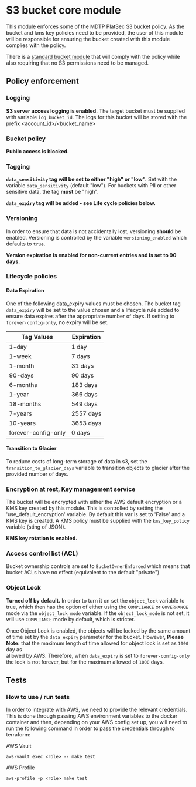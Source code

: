 # S3 bucket core module

This module enforces some of the MDTP PlatSec S3 bucket policy. As the bucket and kms key policies need to be provided,
the user of this module will be responsible for ensuring the bucket created with this module complies with the policy.

There is a [standard bucket module](https://registry.terraform.io/modules/hmrc/s3-bucket-standard/aws/latest) that will
comply with the policy while also requiring that no S3 permissions need to be managed.

## Policy enforcement

### Logging

**S3 server access logging is enabled.** The target bucket must be supplied with variable `log_bucket_id`. The logs for
this bucket will be stored with the prefix <account_id>/<bucket_name>

### Bucket policy

**Public access is blocked.**

### Tagging

**`data_sensitivity` tag will be set to either "high" or "low".** Set with the variable `data_sensitivity` (default
"low"). For buckets with PII or other sensitive data, the tag **must** be "high".

**`data_expiry` tag will be added - see Life cycle policies below.**

### Versioning

In order to ensure that data is not accidentally lost, versioning **should** be enabled. Versioning is controlled by
the variable `versioning_enabled` which defaults to `true`.

**Version expiration is enabled for non-current entries and is set to 90 days.**

### Lifecycle policies

#### Data Expiration

One of the following data_expiry values must be chosen. The bucket tag `data_expiry` will be set to the value chosen
and a lifecycle rule added to ensure data expires after the appropriate number of days.  If setting to
`forever-config-only`, no expiry will be set.

| Tag Values          | Expiration |
|---------------------|------------|
| 1-day               | 1 day      |
| 1-week              | 7 days     |
| 1-month             | 31 days    |
| 90-days             | 90 days    |
| 6-months            | 183 days   |
| 1-year              | 366 days   |
| 18-months           | 549 days   |
| 7-years             | 2557 days  |
| 10-years            | 3653 days  |
| forever-config-only | 0 days     |

#### Transition to Glacier

To reduce costs of long-term storage of data in s3, set the `transition_to_glacier_days` variable to transition objects
to glacier after the provided number of days.

### Encryption at rest, Key management service

The bucket will be encrypted with either the AWS default encryption or a KMS key created by this module.
This is controlled by setting the 'use_default_encryption' variable.
By default this var is set to 'False' and a KMS key is created. A KMS policy must be supplied with the
`kms_key_policy` variable (sting of JSON). 

**KMS key rotation is enabled.**

### Access control list (ACL)

Bucket ownership controls are set to `BucketOwnerEnforced` which means that bucket ACLs have no effect (equivalent to
the default "private")

### Object Lock

**Turned off by default.** In order to turn it on set the `object_lock` variable to true, which then has the option of 
either using the `COMPLIANCE` or `GOVERNANCE` mode via the `object_lock_mode` variable. If the `object_lock_mode` is not 
set, it will use `COMPLIANCE` mode by default, which is stricter.

Once Object Lock is enabled, the objects will be locked by the same amount of time set by the `data_expiry` parameter for 
the bucket. However, **Please Note:** that the maximum length of time allowed for object lock is set as `1000` day as   
allowed by AWS. Therefore, when `data_expiry` is set to `forever-config-only` the lock is not forever, but for the 
maximum allowed of `1000` days.

## Tests

### How to use / run tests

In order to integrate with AWS, we need to provide the relevant credentials.
This is done through passing AWS environment variables to the docker container and then, depending on your AWS config set up,
you will need to run the following command in order to pass the credentials through to terraform:

AWS Vault

``` aws-vault exec <role> -- make test ```

AWS Profile

``` aws-profile -p <role> make test ```
